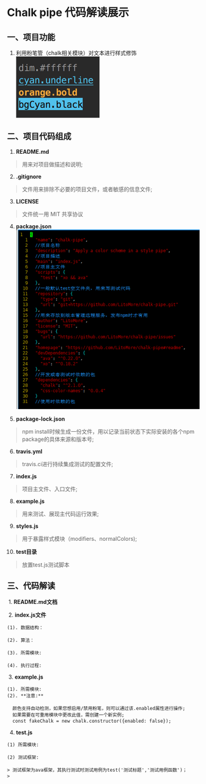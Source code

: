 # Chalk pipe 代码解读展示

## 一、项目功能  
  1. 利用粉笔管（chalk相关模块）对文本进行样式修饰  
  ![](https://github.com/gaojing1226/chalk-pipe-demo/blob/master/screenshot.png)
  
## 二、项目代码组成
  1. **README.md**  
  > 用来对项目做描述和说明;
  
  2. **.gitignore**  
  > 文件用来排除不必要的项目文件，或者敏感的信息文件;
  
  3. **LICENSE**  
  > 文件统一用 MIT 共享协议
  
  4. **package.json**  
    ![](https://github.com/gaojing1226/chalk-pipe-demo/blob/master/docs/QQ%E5%9B%BE%E7%89%8720171207171458.png)
  
  5. **package-lock.json**  
  > npm install时候生成一份文件，用以记录当前状态下实际安装的各个npm package的具体来源和版本号;
  
  6. **travis.yml**  
  > travis.ci进行持续集成测试的配置文件;
  
  7. **index.js**  
  > 项目主文件、入口文件;
  
  8. **example.js**  
  > 用来测试、展现主代码运行效果;
  
  9. **styles.js**  
  > 用于暴露样式模块（modifiers、normalColors);
  
  10. **test目录**  
  > 放置test.js测试脚本
  
## 三、代码解读
  1. **README.md文档**
  
  2. **index.js文件** 
  
    (1). 数据结构：  
    
    (2). 算法：  
    
    (3). 所需模块:  
    
    (4). 执行过程:  
    
  3. **example.js**
  
    (1). 所需模块:    
    (2). **注意:**
    
      颜色支持自动检测，如果您想启用/禁用粉笔，则可以通过该.enabled属性进行操作;     
      如果需要在可重用模块中更改此值，需创建一个新实例;      
      const fakeChalk = new chalk.constructor({enabled: false});
    
  4. **test.js**
  
    (1) 所需模块:  
    
    (2) 测试框架:  
  
    > 测试框架为ava框架，其执行测试时测试用例为test('测试标题','测试用例函数')；
    > 
